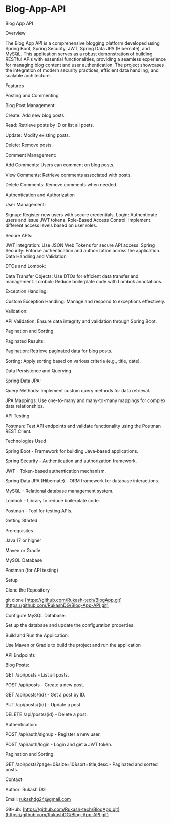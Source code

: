 # Blog-App-API
Blog App API

Overview

The Blog App API is a comprehensive blogging platform developed using Spring Boot, Spring Security, JWT, Spring Data JPA (Hibernate), and MySQL. This application serves as a robust demonstration of building RESTful APIs with essential functionalities, providing a seamless experience for managing blog content and user authentication. The project showcases the integration of modern security practices, efficient data handling, and scalable architecture.

Features

Posting and Commenting

Blog Post Management:

Create: Add new blog posts.

Read: Retrieve posts by ID or list all posts.

Update: Modify existing posts.

Delete: Remove posts.

Comment Management:

Add Comments: Users can comment on blog posts.

View Comments: Retrieve comments associated with posts.

Delete Comments: Remove comments when needed.

Authentication and Authorization

User Management:

Signup: Register new users with secure credentials.
Login: Authenticate users and issue JWT tokens.
Role-Based Access Control: Implement different access levels based on user roles.

Secure APIs:

JWT Integration: Use JSON Web Tokens for secure API access.
Spring Security: Enforce authentication and authorization across the application.
Data Handling and Validation

DTOs and Lombok:

Data Transfer Objects: Use DTOs for efficient data transfer and management.
Lombok: Reduce boilerplate code with Lombok annotations.

Exception Handling:

Custom Exception Handling: Manage and respond to exceptions effectively.

Validation:

API Validation: Ensure data integrity and validation through Spring Boot.

Pagination and Sorting

Paginated Results:

Pagination: Retrieve paginated data for blog posts.

Sorting: Apply sorting based on various criteria (e.g., title, date).

Data Persistence and Querying

Spring Data JPA:

Query Methods: Implement custom query methods for data retrieval.

JPA Mappings: Use one-to-many and many-to-many mappings for complex data relationships.

API Testing

Postman: Test API endpoints and validate functionality using the Postman REST Client.

Technologies Used

Spring Boot - Framework for building Java-based applications.

Spring Security - Authentication and authorization framework.

JWT - Token-based authentication mechanism.

Spring Data JPA (Hibernate) - ORM framework for database interactions.

MySQL - Relational database management system.

Lombok - Library to reduce boilerplate code.

Postman - Tool for testing APIs.

Getting Started

Prerequisites

Java 17 or higher

Maven or Gradle

MySQL Database

Postman (for API testing)

Setup

Clone the Repository

git clone [https://github.com/Rukash-tech/BlogApp.git](https://github.com/RukashDG/Blog-App-API.git)

Configure MySQL Database:

Set up the database and update the configuration properties.

Build and Run the Application:

Use Maven or Gradle to build the project and run the application

API Endpoints

Blog Posts:

GET /api/posts - List all posts.

POST /api/posts - Create a new post.

GET /api/posts/{id} - Get a post by ID.

PUT /api/posts/{id} - Update a post.

DELETE /api/posts/{id} - Delete a post.

Authentication:

POST /api/auth/signup - Register a new user.

POST /api/auth/login - Login and get a JWT token.

Pagination and Sorting:

GET /api/posts?page=0&size=10&sort=title,desc - Paginated and sorted posts.

Contact

Author: Rukash DG

Email: rukashdg24@gmail.com

GitHub: [https://github.com/Rukash-tech/BlogApp.git](https://github.com/RukashDG/Blog-App-API.git)

